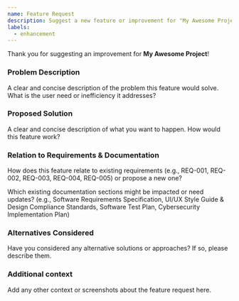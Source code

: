 ```yaml
---
name: Feature Request
description: Suggest a new feature or improvement for "My Awesome Project".
labels:
  - enhancement
---
```


Thank you for suggesting an improvement for **My Awesome Project**!

### Problem Description
A clear and concise description of the problem this feature would solve. What is the user need or inefficiency it addresses?

### Proposed Solution
A clear and concise description of what you want to happen. How would this feature work?

### Relation to Requirements & Documentation
How does this feature relate to existing requirements (e.g., REQ-001, REQ-002, REQ-003, REQ-004, REQ-005) or propose a new one?

Which existing documentation sections might be impacted or need updates? (e.g., Software Requirements Specification, UI/UX Style Guide & Design Compliance Standards, Software Test Plan, Cybersecurity Implementation Plan)

### Alternatives Considered
Have you considered any alternative solutions or approaches? If so, please describe them.

### Additional context
Add any other context or screenshots about the feature request here.
